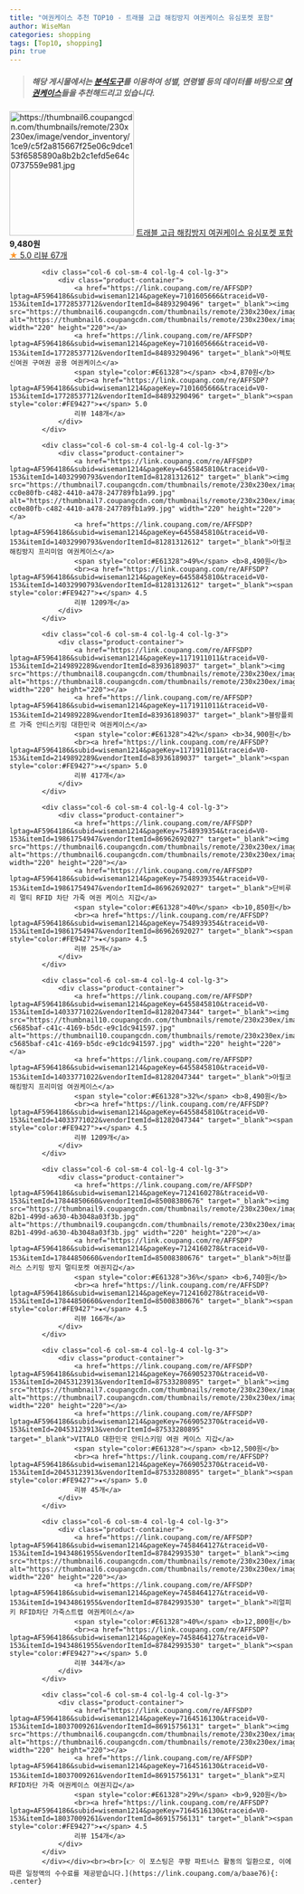 ```yaml
---
title: "여권케이스 추천 TOP10 - 트래블 고급 해킹방지 여권케이스 유심포켓 포함"
author: WiseMan
categories: shopping
tags: [Top10, shopping]
pin: true
---
```


> ##### 해당 게시물에서는 [**분석도구**](https://itemscout.io/)를 이용하여 **성별**, **연령별** 등의 데이터를 바탕으로 [**여권케이스**](https://link.coupang.com/a/baae76)들을 추천해드리고 있습니다.
<div class="container"><div class="row">
            <div class="col-6 col-sm-4 col-lg-4 col-lg-3">
                <div class="product-container">
                    <a href="https://link.coupang.com/re/AFFSDP?lptag=AF5964186&subid=wiseman1214&pageKey=7291895628&traceid=V0-153&itemId=18639546365&vendorItemId=85913145247" target="_blank"><img src="https://thumbnail6.coupangcdn.com/thumbnails/remote/230x230ex/image/vendor_inventory/1ce9/c5f2a815667f25e06c9dce153f6585890a8b2b2c1efd5e64c0737559e981.jpg" alt="https://thumbnail6.coupangcdn.com/thumbnails/remote/230x230ex/image/vendor_inventory/1ce9/c5f2a815667f25e06c9dce153f6585890a8b2b2c1efd5e64c0737559e981.jpg" width="220" height="220"></a>
                    <a href="https://link.coupang.com/re/AFFSDP?lptag=AF5964186&subid=wiseman1214&pageKey=7291895628&traceid=V0-153&itemId=18639546365&vendorItemId=85913145247" target="_blank">트래블 고급 해킹방지 여권케이스 유심포켓 포함</a>
                    <span style="color:#E61328"></span> <b>9,480원</b>
                    <br><a href="https://link.coupang.com/re/AFFSDP?lptag=AF5964186&subid=wiseman1214&pageKey=7291895628&traceid=V0-153&itemId=18639546365&vendorItemId=85913145247" target="_blank"><span style="color:#FE9427">★</span> 5.0
                    리뷰 67개</a>
                </div>
            </div>
            
            <div class="col-6 col-sm-4 col-lg-4 col-lg-3">
                <div class="product-container">
                    <a href="https://link.coupang.com/re/AFFSDP?lptag=AF5964186&subid=wiseman1214&pageKey=7101605666&traceid=V0-153&itemId=17728537712&vendorItemId=84893290496" target="_blank"><img src="https://thumbnail6.coupangcdn.com/thumbnails/remote/230x230ex/image/vendor_inventory/0720/f61064eb4afa061a284207a270e7a4af2ed6e00e1612dbd1c5f4c119b18d.jpg" alt="https://thumbnail6.coupangcdn.com/thumbnails/remote/230x230ex/image/vendor_inventory/0720/f61064eb4afa061a284207a270e7a4af2ed6e00e1612dbd1c5f4c119b18d.jpg" width="220" height="220"></a>
                    <a href="https://link.coupang.com/re/AFFSDP?lptag=AF5964186&subid=wiseman1214&pageKey=7101605666&traceid=V0-153&itemId=17728537712&vendorItemId=84893290496" target="_blank">아펙토 신여권 구여권 공용 여권케이스</a>
                    <span style="color:#E61328"></span> <b>4,870원</b>
                    <br><a href="https://link.coupang.com/re/AFFSDP?lptag=AF5964186&subid=wiseman1214&pageKey=7101605666&traceid=V0-153&itemId=17728537712&vendorItemId=84893290496" target="_blank"><span style="color:#FE9427">★</span> 5.0
                    리뷰 148개</a>
                </div>
            </div>
            
            <div class="col-6 col-sm-4 col-lg-4 col-lg-3">
                <div class="product-container">
                    <a href="https://link.coupang.com/re/AFFSDP?lptag=AF5964186&subid=wiseman1214&pageKey=6455845810&traceid=V0-153&itemId=14032990793&vendorItemId=81281312612" target="_blank"><img src="https://thumbnail7.coupangcdn.com/thumbnails/remote/230x230ex/image/retail/images/566661350129711-cc0e80fb-c482-4410-a478-247789fb1a99.jpg" alt="https://thumbnail7.coupangcdn.com/thumbnails/remote/230x230ex/image/retail/images/566661350129711-cc0e80fb-c482-4410-a478-247789fb1a99.jpg" width="220" height="220"></a>
                    <a href="https://link.coupang.com/re/AFFSDP?lptag=AF5964186&subid=wiseman1214&pageKey=6455845810&traceid=V0-153&itemId=14032990793&vendorItemId=81281312612" target="_blank">아필코 해킹방지 프리미엄 여권케이스</a>
                    <span style="color:#E61328">49%</span> <b>8,490원</b>
                    <br><a href="https://link.coupang.com/re/AFFSDP?lptag=AF5964186&subid=wiseman1214&pageKey=6455845810&traceid=V0-153&itemId=14032990793&vendorItemId=81281312612" target="_blank"><span style="color:#FE9427">★</span> 4.5
                    리뷰 1209개</a>
                </div>
            </div>
            
            <div class="col-6 col-sm-4 col-lg-4 col-lg-3">
                <div class="product-container">
                    <a href="https://link.coupang.com/re/AFFSDP?lptag=AF5964186&subid=wiseman1214&pageKey=1171911011&traceid=V0-153&itemId=2149892289&vendorItemId=83936189037" target="_blank"><img src="https://thumbnail8.coupangcdn.com/thumbnails/remote/230x230ex/image/vendor_inventory/1d3e/f97ac0940ab19ddf780ff6ad0d10f31092b0532da17ec9d38054a4da3a72.jpg" alt="https://thumbnail8.coupangcdn.com/thumbnails/remote/230x230ex/image/vendor_inventory/1d3e/f97ac0940ab19ddf780ff6ad0d10f31092b0532da17ec9d38054a4da3a72.jpg" width="220" height="220"></a>
                    <a href="https://link.coupang.com/re/AFFSDP?lptag=AF5964186&subid=wiseman1214&pageKey=1171911011&traceid=V0-153&itemId=2149892289&vendorItemId=83936189037" target="_blank">블랑플뢰르 가죽 안티스키밍 대한민국 여권케이스</a>
                    <span style="color:#E61328">42%</span> <b>34,900원</b>
                    <br><a href="https://link.coupang.com/re/AFFSDP?lptag=AF5964186&subid=wiseman1214&pageKey=1171911011&traceid=V0-153&itemId=2149892289&vendorItemId=83936189037" target="_blank"><span style="color:#FE9427">★</span> 5.0
                    리뷰 417개</a>
                </div>
            </div>
            
            <div class="col-6 col-sm-4 col-lg-4 col-lg-3">
                <div class="product-container">
                    <a href="https://link.coupang.com/re/AFFSDP?lptag=AF5964186&subid=wiseman1214&pageKey=7548939354&traceid=V0-153&itemId=19861754947&vendorItemId=86962692027" target="_blank"><img src="https://thumbnail6.coupangcdn.com/thumbnails/remote/230x230ex/image/vendor_inventory/755c/9b91829af77b49db6c4dbaedbe087f3c3a65925624d21106447cde1ea89c.jpg" alt="https://thumbnail6.coupangcdn.com/thumbnails/remote/230x230ex/image/vendor_inventory/755c/9b91829af77b49db6c4dbaedbe087f3c3a65925624d21106447cde1ea89c.jpg" width="220" height="220"></a>
                    <a href="https://link.coupang.com/re/AFFSDP?lptag=AF5964186&subid=wiseman1214&pageKey=7548939354&traceid=V0-153&itemId=19861754947&vendorItemId=86962692027" target="_blank">단비루리 멀티 RFID 차단 가죽 여권 케이스 지갑</a>
                    <span style="color:#E61328">40%</span> <b>10,850원</b>
                    <br><a href="https://link.coupang.com/re/AFFSDP?lptag=AF5964186&subid=wiseman1214&pageKey=7548939354&traceid=V0-153&itemId=19861754947&vendorItemId=86962692027" target="_blank"><span style="color:#FE9427">★</span> 4.5
                    리뷰 25개</a>
                </div>
            </div>
            
            <div class="col-6 col-sm-4 col-lg-4 col-lg-3">
                <div class="product-container">
                    <a href="https://link.coupang.com/re/AFFSDP?lptag=AF5964186&subid=wiseman1214&pageKey=6455845810&traceid=V0-153&itemId=14033771022&vendorItemId=81282047344" target="_blank"><img src="https://thumbnail10.coupangcdn.com/thumbnails/remote/230x230ex/image/retail/images/9286477397574606-c5685baf-c41c-4169-b5dc-e9c1dc941597.jpg" alt="https://thumbnail10.coupangcdn.com/thumbnails/remote/230x230ex/image/retail/images/9286477397574606-c5685baf-c41c-4169-b5dc-e9c1dc941597.jpg" width="220" height="220"></a>
                    <a href="https://link.coupang.com/re/AFFSDP?lptag=AF5964186&subid=wiseman1214&pageKey=6455845810&traceid=V0-153&itemId=14033771022&vendorItemId=81282047344" target="_blank">아필코 해킹방지 프리미엄 여권케이스</a>
                    <span style="color:#E61328">32%</span> <b>8,490원</b>
                    <br><a href="https://link.coupang.com/re/AFFSDP?lptag=AF5964186&subid=wiseman1214&pageKey=6455845810&traceid=V0-153&itemId=14033771022&vendorItemId=81282047344" target="_blank"><span style="color:#FE9427">★</span> 4.5
                    리뷰 1209개</a>
                </div>
            </div>
            
            <div class="col-6 col-sm-4 col-lg-4 col-lg-3">
                <div class="product-container">
                    <a href="https://link.coupang.com/re/AFFSDP?lptag=AF5964186&subid=wiseman1214&pageKey=7124160278&traceid=V0-153&itemId=17844850660&vendorItemId=85008380676" target="_blank"><img src="https://thumbnail9.coupangcdn.com/thumbnails/remote/230x230ex/image/retail/images/2023/02/09/14/4/11c06fe9-82b1-499d-a630-4b3048a03f3b.jpg" alt="https://thumbnail9.coupangcdn.com/thumbnails/remote/230x230ex/image/retail/images/2023/02/09/14/4/11c06fe9-82b1-499d-a630-4b3048a03f3b.jpg" width="220" height="220"></a>
                    <a href="https://link.coupang.com/re/AFFSDP?lptag=AF5964186&subid=wiseman1214&pageKey=7124160278&traceid=V0-153&itemId=17844850660&vendorItemId=85008380676" target="_blank">허브플러스 스키밍 방지 멀티포켓 여권지갑</a>
                    <span style="color:#E61328">36%</span> <b>6,740원</b>
                    <br><a href="https://link.coupang.com/re/AFFSDP?lptag=AF5964186&subid=wiseman1214&pageKey=7124160278&traceid=V0-153&itemId=17844850660&vendorItemId=85008380676" target="_blank"><span style="color:#FE9427">★</span> 4.5
                    리뷰 166개</a>
                </div>
            </div>
            
            <div class="col-6 col-sm-4 col-lg-4 col-lg-3">
                <div class="product-container">
                    <a href="https://link.coupang.com/re/AFFSDP?lptag=AF5964186&subid=wiseman1214&pageKey=7669052370&traceid=V0-153&itemId=20453123913&vendorItemId=87533280895" target="_blank"><img src="https://thumbnail7.coupangcdn.com/thumbnails/remote/230x230ex/image/vendor_inventory/4d6b/77553ce6590a8886fd180ea8e6931c6806bd4a3017a94517047242783877.jpg" alt="https://thumbnail7.coupangcdn.com/thumbnails/remote/230x230ex/image/vendor_inventory/4d6b/77553ce6590a8886fd180ea8e6931c6806bd4a3017a94517047242783877.jpg" width="220" height="220"></a>
                    <a href="https://link.coupang.com/re/AFFSDP?lptag=AF5964186&subid=wiseman1214&pageKey=7669052370&traceid=V0-153&itemId=20453123913&vendorItemId=87533280895" target="_blank">VITALO 대한민국 안티스키밍 여권 케이스 지갑</a>
                    <span style="color:#E61328"></span> <b>12,500원</b>
                    <br><a href="https://link.coupang.com/re/AFFSDP?lptag=AF5964186&subid=wiseman1214&pageKey=7669052370&traceid=V0-153&itemId=20453123913&vendorItemId=87533280895" target="_blank"><span style="color:#FE9427">★</span> 5.0
                    리뷰 45개</a>
                </div>
            </div>
            
            <div class="col-6 col-sm-4 col-lg-4 col-lg-3">
                <div class="product-container">
                    <a href="https://link.coupang.com/re/AFFSDP?lptag=AF5964186&subid=wiseman1214&pageKey=7458464127&traceid=V0-153&itemId=19434861955&vendorItemId=87842993530" target="_blank"><img src="https://thumbnail6.coupangcdn.com/thumbnails/remote/230x230ex/image/vendor_inventory/1134/84df856d90c89348bb275da964646356b27c8dd94492dbfa18482a64f2d7.jpg" alt="https://thumbnail6.coupangcdn.com/thumbnails/remote/230x230ex/image/vendor_inventory/1134/84df856d90c89348bb275da964646356b27c8dd94492dbfa18482a64f2d7.jpg" width="220" height="220"></a>
                    <a href="https://link.coupang.com/re/AFFSDP?lptag=AF5964186&subid=wiseman1214&pageKey=7458464127&traceid=V0-153&itemId=19434861955&vendorItemId=87842993530" target="_blank">리얼피키 RFID차단 가죽스트랩 여권케이스</a>
                    <span style="color:#E61328">40%</span> <b>12,800원</b>
                    <br><a href="https://link.coupang.com/re/AFFSDP?lptag=AF5964186&subid=wiseman1214&pageKey=7458464127&traceid=V0-153&itemId=19434861955&vendorItemId=87842993530" target="_blank"><span style="color:#FE9427">★</span> 5.0
                    리뷰 344개</a>
                </div>
            </div>
            
            <div class="col-6 col-sm-4 col-lg-4 col-lg-3">
                <div class="product-container">
                    <a href="https://link.coupang.com/re/AFFSDP?lptag=AF5964186&subid=wiseman1214&pageKey=7164516130&traceid=V0-153&itemId=18037009261&vendorItemId=86915756131" target="_blank"><img src="https://thumbnail6.coupangcdn.com/thumbnails/remote/230x230ex/image/vendor_inventory/494f/6e70096a336cf2629aac8588fec9d945c72613fe9d7563914b1b2ecaf9fa.jpg" alt="https://thumbnail6.coupangcdn.com/thumbnails/remote/230x230ex/image/vendor_inventory/494f/6e70096a336cf2629aac8588fec9d945c72613fe9d7563914b1b2ecaf9fa.jpg" width="220" height="220"></a>
                    <a href="https://link.coupang.com/re/AFFSDP?lptag=AF5964186&subid=wiseman1214&pageKey=7164516130&traceid=V0-153&itemId=18037009261&vendorItemId=86915756131" target="_blank">로지 RFID차단 가죽 여권케이스 여권지갑</a>
                    <span style="color:#E61328">29%</span> <b>9,920원</b>
                    <br><a href="https://link.coupang.com/re/AFFSDP?lptag=AF5964186&subid=wiseman1214&pageKey=7164516130&traceid=V0-153&itemId=18037009261&vendorItemId=86915756131" target="_blank"><span style="color:#FE9427">★</span> 4.5
                    리뷰 154개</a>
                </div>
            </div>
            </div></div><br><br>[👉 이 포스팅은 쿠팡 파트너스 활동의 일환으로, 이에 따른 일정액의 수수료를 제공받습니다.](https://link.coupang.com/a/baae76){: .center}